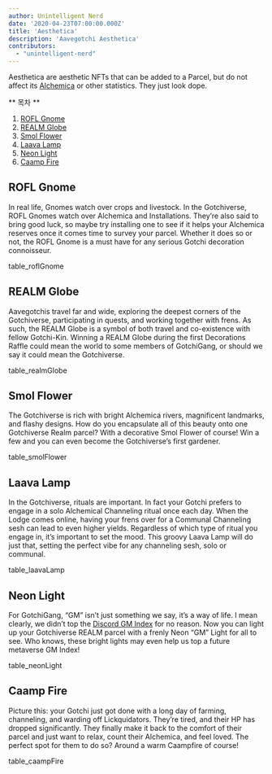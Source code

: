 ```yaml
---
author: Unintelligent Nerd
date: '2020-04-23T07:00:00.000Z'
title: 'Aesthetica'
description: 'Aavegotchi Aesthetica'
contributors:
  - "unintelligent-nerd"
---
```


Aesthetica are aesthetic NFTs that can be added to a Parcel, but do not affect its [Alchemica](/gotchus-alchemica) or other statistics. They just look dope.

<div class="contentsBox">

** 목차 **

<ol>
<li><a href=#rofl-gnome>ROFL Gnome</a></li>
<li><a href=#realm-globe>REALM Globe</a></li>
<li><a href=#smol-flower>Smol Flower</a></li>
<li><a href=#laava-lamp>Laava Lamp</a></li>
<li><a href=#neon-light>Neon Light</a></li>
<li><a href=#caamp-fire>Caamp Fire</a></li>
</ol>

</div>

## ROFL Gnome

In real life, Gnomes watch over crops and livestock. In the Gotchiverse, ROFL Gnomes watch over Alchemica and Installations. They’re also said to bring good luck, so maybe try installing one to see if it helps your Alchemica reserves once it comes time to survey your parcel. Whether it does so or not, the ROFL Gnome is a must have for any serious Gotchi decoration connoisseur.

table_roflGnome

## REALM Globe

Aavegotchis travel far and wide, exploring the deepest corners of the Gotchiverse, participating in quests, and working together with frens. As such, the REALM Globe is a symbol of both travel and co-existence with fellow Gotchi-Kin. Winning a REALM Globe during the first Decorations Raffle could mean the world to some members of GotchiGang, or should we say it could mean the Gotchiverse.

table_realmGlobe

## Smol Flower

The Gotchiverse is rich with bright Alchemica rivers, magnificent landmarks, and flashy designs. How do you encapsulate all of this beauty onto one Gotchiverse Realm parcel? With a decorative Smol Flower of course! Win a few and you can even become the Gotchiverse’s first gardener.

table_smolFlower

## Laava Lamp

In the Gotchiverse, rituals are important. In fact your Gotchi prefers to engage in a solo Alchemical Channeling ritual once each day. When the Lodge comes online, having your frens over for a Communal Channeling sesh can lead to even higher yields. Regardless of which type of ritual you engage in, it’s important to set the mood. This groovy Laava Lamp will do just that, setting the perfect vibe for any channeling sesh, solo or communal.

table_laavaLamp

## Neon Light

For GotchiGang, “GM” isn’t just something we say, it’s a way of life. I mean clearly, we didn’t top the [Discord GM Index](https://mirror.xyz/danielpartida.eth/VkvuHM4TM-RM0_eCxZTn8rM7aGPUrzE-mmc0lqNPZ3Q) for no reason. Now you can light up your Gotchiverse REALM parcel with a frenly Neon “GM” Light for all to see. Who knows, these bright lights may even help us top a future metaverse GM Index!

table_neonLight

## Caamp Fire

Picture this: your Gotchi just got done with a long day of farming, channeling, and warding off Lickquidators. They’re tired, and their HP has dropped significantly. They finally make it back to the comfort of their parcel and just want to relax, count their Alchemica, and feel loved. The perfect spot for them to do so? Around a warm Caampfire of course!

table_caampFire
